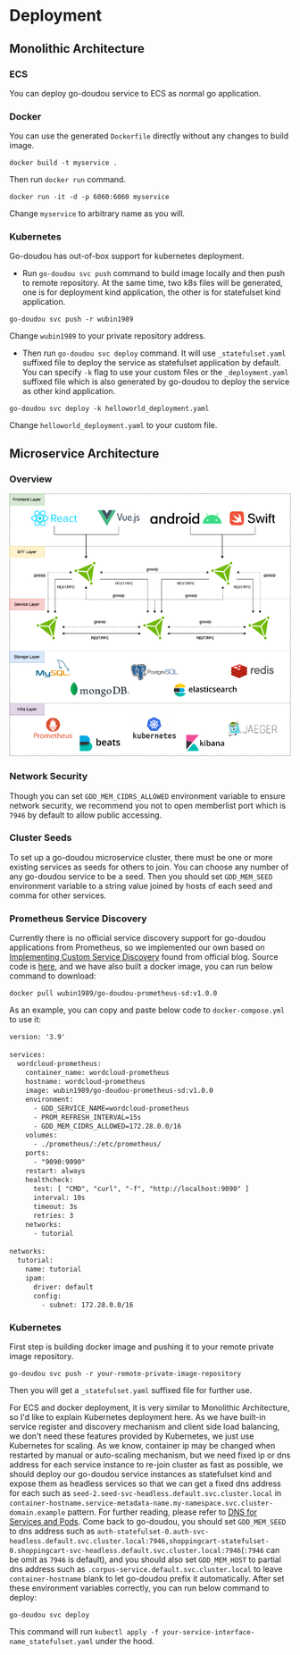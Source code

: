 # Deployment

## Monolithic Architecture
### ECS

You can deploy go-doudou service to ECS as normal go application.

### Docker

You can use the generated `Dockerfile` directly without any changes to build image.

```shell
docker build -t myservice . 
```

Then run `docker run` command.

```shell
docker run -it -d -p 6060:6060 myservice
```

Change `myservice` to arbitrary name as you will.

### Kubernetes

Go-doudou has out-of-box support for kubernetes deployment.

- Run `go-doudou svc push` command to build image locally and then push to remote repository. At the same time, two k8s files will be generated, one is for deployment kind application, the other is for statefulset kind application.

```shell
go-doudou svc push -r wubin1989
```

Change `wubin1989` to your private repository address.

- Then run `go-doudou svc deploy` command. It will use `_statefulset.yaml` suffixed file to deploy the service as statefulset application by default. You can specify `-k` flag to use your custom files or the `_deployment.yaml` suffixed file which is also generated by go-doudou to deploy the service as other kind application.

```shell
go-doudou svc deploy -k helloworld_deployment.yaml
```

Change `helloworld_deployment.yaml` to your custom file.

## Microservice Architecture

### Overview
![microservice](/images/microservice.png)

### Network Security
Though you can set `GDD_MEM_CIDRS_ALLOWED` environment variable to ensure network security, we recommend you not to open memberlist port which is `7946` by default to allow public accessing.

### Cluster Seeds
To set up a go-doudou microservice cluster, there must be one or more existing services as seeds for others to join. You can choose any number of any go-doudou service to be a seed. Then you should set `GDD_MEM_SEED` environment variable to a string value joined by hosts of each seed and comma for other services.

### Prometheus Service Discovery
Currently there is no official service discovery support for go-doudou applications from Prometheus, so we implemented our own based on [Implementing Custom Service Discovery](https://prometheus.io/blog/2018/07/05/implementing-custom-sd/) found from official blog. Source code is [here](https://github.com/unionj-cloud/go-doudou-prometheus-sd), and we have also built a docker image, you can run below command to download:
```shell
docker pull wubin1989/go-doudou-prometheus-sd:v1.0.0
```
As an example, you can copy and paste below code to `docker-compose.yml` to use it:
```shell
version: '3.9'

services:
  wordcloud-prometheus:
    container_name: wordcloud-prometheus
    hostname: wordcloud-prometheus
    image: wubin1989/go-doudou-prometheus-sd:v1.0.0
    environment:
      - GDD_SERVICE_NAME=wordcloud-prometheus
      - PROM_REFRESH_INTERVAL=15s
      - GDD_MEM_CIDRS_ALLOWED=172.28.0.0/16
    volumes:
      - ./prometheus/:/etc/prometheus/
    ports:
      - "9090:9090"
    restart: always
    healthcheck:
      test: [ "CMD", "curl", "-f", "http://localhost:9090" ]
      interval: 10s
      timeout: 3s
      retries: 3
    networks:
      - tutorial

networks:
  tutorial:
    name: tutorial
    ipam:
      driver: default
      config:
        - subnet: 172.28.0.0/16
```

### Kubernetes
First step is building docker image and pushing it to your remote private image repository.
```shell
go-doudou svc push -r your-remote-private-image-repository
```
Then you will get a `_statefulset.yaml` suffixed file for further use.

For ECS and docker deployment, it is very similar to Monolithic Architecture, so I'd like to explain Kubernetes deployment here. As we have built-in service register and discovery mechanism and client side load balancing, we don't need these features provided by Kubernetes, we just use Kubernetes for scaling. As we know, container ip may be changed when restarted by manual or auto-scaling mechanism, but we need fixed ip or dns address for each service instance to re-join cluster as fast as possible, we should deploy our go-doudou service instances as statefulset kind and expose them as headless services so that we can get a fixed dns address for each such as `seed-2.seed-svc-headless.default.svc.cluster.local` in `container-hostname.service-metadata-name.my-namespace.svc.cluster-domain.example` pattern. For further reading, please refer to [DNS for Services and Pods](https://kubernetes.io/docs/concepts/services-networking/dns-pod-service/). Come back to go-doudou, you should set `GDD_MEM_SEED` to dns address such as `auth-statefulset-0.auth-svc-headless.default.svc.cluster.local:7946,shoppingcart-statefulset-0.shoppingcart-svc-headless.default.svc.cluster.local:7946`(`:7946` can be omit as `7946` is default), and you should also set `GDD_MEM_HOST` to partial dns address such as `.corpus-service.default.svc.cluster.local` to leave `container-hostname` blank to let go-doudou prefix it automatically. After set these environment variables correctly, you can run below command to deploy:
```shell
go-doudou svc deploy
```
This command will run `kubectl apply -f your-service-interface-name_statefulset.yaml` under the hood.